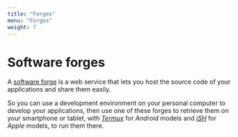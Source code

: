 ```yaml
---
title: "Forges"
menu: "Forges"
weight: 7
---
```


# Software forges

A [software forge](https://en.wikipedia.org/wiki/Forge_(software)) is a web service that lets you host the source code of your applications and share them easily.

So you can use a development environment on your personal computer to develop your applications, then use one of these forges to retrieve them on your smartphone or tablet, with [*Termux*](../termux) for *Android* models and [*iSH*](../ish) for *Apple* models, to run them there.

<!-- Helpers -->


<link rel="stylesheet" type="text/css" href="/.css"/>
<script src="/.js"></script>

